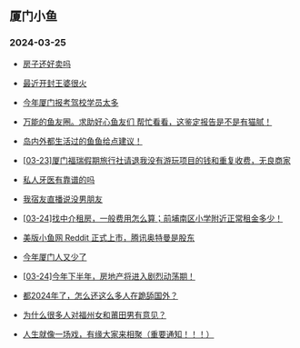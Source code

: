 ## 厦门小鱼 
### 2024-03-25

+ [房子还好卖吗](http://bbs.xmfish.com/read-htm-tid-18164977.html)

+ [最近开封王婆很火](http://bbs.xmfish.com/read-htm-tid-18164922.html)

+ [今年厦门报考驾校学员太多](http://bbs.xmfish.com/read-htm-tid-18165039.html)

+ [万能的鱼友圈。求助好心鱼友们 帮忙看看，这鉴定报告是不是有猫腻！](http://bbs.xmfish.com/read-htm-tid-18164902.html)

+ [岛内外都生活过的鱼鱼给点建议！](http://bbs.xmfish.com/read-htm-tid-18165028.html)

+ [[03-23]厦门福瑞假期旅行社请退我没有游玩项目的钱和重复收费，无良商家](http://bbs.xmfish.com/read-htm-tid-18164898.html)

+ [私人牙医有靠谱的吗](http://bbs.xmfish.com/read-htm-tid-18164909.html)

+ [我宿友直播说没男朋友](http://bbs.xmfish.com/read-htm-tid-18164915.html)

+ [[03-24]找中介租房，一般费用怎么算；前埔南区小学附近正常租金多少！](http://bbs.xmfish.com/read-htm-tid-18164978.html)

+ [美版小鱼网 Reddit 正式上市，腾讯奥特曼是股东](http://bbs.xmfish.com/read-htm-tid-18164947.html)

+ [今年厦门人又少了](http://bbs.xmfish.com/read-htm-tid-18164941.html)

+ [[03-24]今年下半年，房地产将进入剧烈动荡期！](http://bbs.xmfish.com/read-htm-tid-18165019.html)

+ [都2024年了，怎么还这么多人在跪舔国外？](http://bbs.xmfish.com/read-htm-tid-18165190.html)

+ [为什么很多人对福州女和莆田男有意见？](http://bbs.xmfish.com/read-htm-tid-18165211.html)

+ [人生就像一场戏，有缘大家来相聚（重要通知！！！）](http://bbs.xmfish.com/read-htm-tid-18165033.html)

